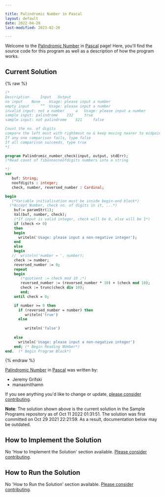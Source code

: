 ```yaml
---

title: Palindromic Number in Pascal
layout: default
date: 2022-04-28
last-modified: 2023-02-20

---
```


Welcome to the [Palindromic Number](https://sampleprograms.io/projects/palindromic-number) in [Pascal](https://sampleprograms.io/languages/pascal) page! Here, you'll find the source code for this program as well as a description of how the program works.

## Current Solution

{% raw %}

```pascal
(*
Description 	Input 	Output
no input 	None 	Usage: please input a number
empty input 	”” 	Usage: please input a number
invalid input: not a number 	a 	Usage: please input a number
sample input: palindrome 	232 	true
sample input: not palindrome 	521 	false

Count the no. of digits
compare the left most with rightmost no & keep moving nearer to midpoint
If any one comparison fails, type false
If all comparison succeeds, type true
*)

program Palindromic_number_check(input, output, stdErr);
(*Read count of fibonnacnoofdigits numbers into a string

*)
var
   buf: String;
   noofdigits : integer;
   check, number, reversed_number : Cardinal;

begin
   (*Variable initialisation must be inside begin-end block*)
  (*Accept Number, check no. of digits in it, ...*)
    buf:= paramStr(1);
    Val(buf, number, check);  
    (*If input is valid integer, check will be 0, else will be 1*)
    if (check <> 0)
    then
    begin
      writeln('Usage: please input a non-negative integer');
    end
    else
    begin
   //  writeln('number = ', number);
    check := number;
    reversed_number := 0;
    repeat
    begin
       (*quotient := check mod 10 ;*)
       reversed_number := (reversed_number * 10) + (check mod 10);
       check := trunc(check div 10);
       end;
    until check = 0;

    if number >= 0 then
      if (reversed_number = number) then
         writeln('true')
      else
      
         writeln('false')
   
    else
      writeln('Usage: please input a non-negative integer')
    end; (* Begin Reading NUmber*)
end.  (* Begin Program Block*)
```

{% endraw %}

[Palindromic Number](https://sampleprograms.io/projects/palindromic-number) in [Pascal](https://sampleprograms.io/languages/pascal) was written by:

- Jeremy Grifski
- manasmithamn

If you see anything you'd like to change or update, [please consider contributing](https://github.com/TheRenegadeCoder/sample-programs).

**Note**: The solution shown above is the current solution in the Sample Programs repository as of Oct 11 2022 01:31:51. The solution was first committed on Oct 29 2021 22:21:59. As a result, documentation below may be outdated.

## How to Implement the Solution

No 'How to Implement the Solution' section available. [Please consider contributing](https://github.com/TheRenegadeCoder/sample-programs-website).

## How to Run the Solution

No 'How to Run the Solution' section available. [Please consider contributing](https://github.com/TheRenegadeCoder/sample-programs-website).